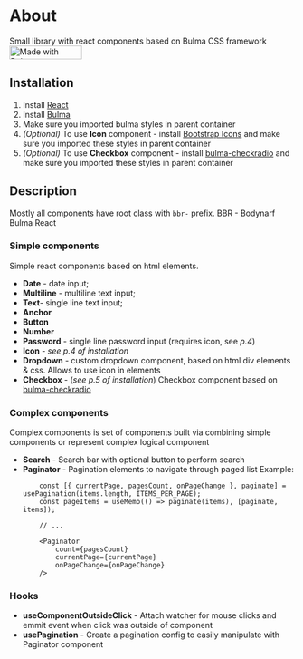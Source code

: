 # About
Small library with react components based on Bulma CSS framework&nbsp; <a href="https://bulma.io" title="Bulma css framework">
	<img
    	src="https://bulma.io/images/made-with-bulma.png"
    	alt="Made with Bulma"
    	width="128"
    	height="24"/>
</a>

## Installation
1. Install [React](https://reactjs.org/)
2. Install [Bulma](https://bulma.io/)
3. Make sure you imported bulma styles in parent container
4. *(Optional)* To use **Icon** component - install [Bootstrap Icons](https://icons.getbootstrap.com/) and make sure you imported these styles in parent container
5. *(Optional)* To use **Checkbox** component - install [bulma-checkradio](https://www.npmjs.com/package/bulma-checkradio) and make sure you imported these styles in parent container

## Description

Mostly all components have root class with `bbr-` prefix. BBR - Bodynarf Bulma React
### Simple components
Simple react components based on html elements.

 - **Date** - date input;
 - **Multiline** - multiline text input;
 - **Text**- single line text input;
 - **Anchor**
 - **Button**
 - **Number**
 - **Password** - single line password input (requires icon, see *p.4*)
 - **Icon** - *see p.4 of installation*
 - **Dropdown** - custom dropdown component, based on html div elements & css. Allows to use icon in elements
 - **Checkbox** - (*see p.5 of installation*) Checkbox component based on [bulma-checkradio](https://wikiki.github.io/form/checkradio)

### Complex components
Complex components is set of components built via combining simple components or represent complex logical component
 - **Search** - Search bar with optional button to perform search
 - **Paginator** - Pagination elements to navigate through paged list
	Example:
	```tsx
		const [{ currentPage, pagesCount, onPageChange }, paginate] = usePagination(items.length, ITEMS_PER_PAGE);
		const pageItems = useMemo(() => paginate(items), [paginate, items]);

		// ...

		<Paginator
			count={pagesCount}
			currentPage={currentPage}
			onPageChange={onPageChange}
		/>
	```
 
### Hooks

 - **useComponentOutsideClick** - Attach watcher for mouse clicks and emmit event when click was outside of component
 - **usePagination** - Create a pagination config to easily manipulate with Paginator component
